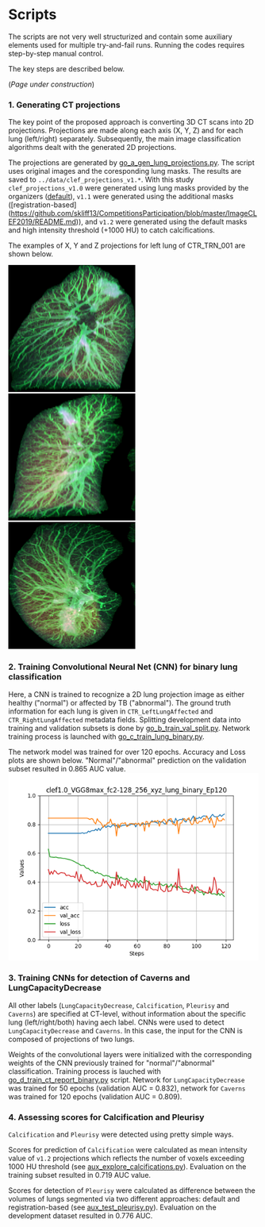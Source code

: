 # Scripts

The scripts are not very well structurized and contain some auxiliary elements used for multiple try-and-fail runs.
Running the codes requires step-by-step manual control.

The key steps are described below.

(*Page under construction*)

### 1. Generating CT projections

The key point of the proposed approach is converting 3D CT scans into 2D projections. 
Projections are made along each axis (X, Y, Z) and for each lung (left/right) separately. 
Subsequently, the main image classification algorithms dealt with the generated 2D projections.

The projections are generated by [go_a_gen_lung_projections.py](go_a_gen_lung_projections.py). 
The script uses original images and the coresponding lung masks. 
The results are saved to `../data/clef_projections_v1.*`. 
With this study `clef_projections_v1.0` were generated using  lung masks provided by the organizers ([default](https://www.researchgate.net/profile/Yashin_Dicente_Cid/publication/278031286_Efficient_and_fully_automatic_segmentation_of_the_lungs_in_CT_volumes/links/557aa1ac08ae753637571d22/Efficient-and-fully-automatic-segmentation-of-the-lungs-in-CT-volumes.pdf)), 
`v1.1` were generated using the additional masks ([registration-based]
(https://github.com/skliff13/CompetitionsParticipation/blob/master/ImageCLEF2019/README.md)), 
and `v1.2` were generated using the default masks and high intensity threshold (+1000 HU) to catch calcifications.

The examples of X, Y and Z projections for left lung of CTR_TRN_001 are shown below.

![Alt text](figs/CTR_TRN_001_left_x_proj_mean_max_std.png?raw=true "X projection")
![Alt text](figs/CTR_TRN_001_left_y_proj_mean_max_std.png?raw=true "Y projection")
![Alt text](figs/CTR_TRN_001_left_z_proj_mean_max_std.png?raw=true "Z projection")

### 2. Training Convolutional Neural Net (CNN) for binary lung classification

Here, a CNN is trained to recognize a 2D lung projection image as either healthy ("normal") or affected by TB ("abnormal"). 
The ground truth information for each lung is given in `CTR_LeftLungAffected` and `CTR_RightLungAffected` metadata fields.
Splitting development data into training and validation subsets is done by [go_b_train_val_split.py](go_b_train_val_split.py).
Network training process is launched with [go_c_train_lung_binary.py](go_c_train_lung_binary.py).

The network model was trained for over 120 epochs. Accuracy and Loss plots are shown below. "Normal"/"abnormal" prediction on the validation subset resulted in 0.865 AUC value. 
![Alt text](figs/go_c_plots_min_val_loss_0.3176.png?raw=true "Accuracy and Loss plots")

### 3. Training CNNs for detection of Caverns and LungCapacityDecrease

All other labels (`LungCapacityDecrease`, `Calcification`, `Pleurisy` and `Caverns`) are specified at CT-level, without  information about the specific lung (left/right/both) having aech label. 
CNNs were used to detect `LungCapacityDecrease` and `Caverns`.
In this case, the input for the CNN is composed of projections of two lungs. 

Weights of the convolutional layers were initialized with the corresponding weights of the CNN previously trained for "normal"/"abnormal" classification.
Training process is lauched with [go_d_train_ct_report_binary.py](go_d_train_ct_report_binary.py) script.
Network for `LungCapacityDecrease` was trained for 50 epochs (validation AUC = 0.832), network for `Caverns` was trained for 120 epochs (validation AUC = 0.809).

### 4. Assessing scores for Calcification and Pleurisy

`Calcification` and `Pleurisy` were detected using pretty simple ways. 

Scores for prediction of `Calcification` were calculated as mean intensity value of `v1.2` projections which reflects the number of voxels exceeding 1000 HU threshold (see [aux_explore_calcifications.py](aux_explore_calcifications.py)).
Evaluation on the training subset resulted in 0.719 AUC value. 

Scores for detection of `Pleurisy` were calculated as difference between the volumes of lungs segmented via two different approaches: default and registration-based (see [aux_test_pleurisy.py](aux_test_pleurisy.py)). 
Evaluation on the development dataset resulted in 0.776 AUC.
